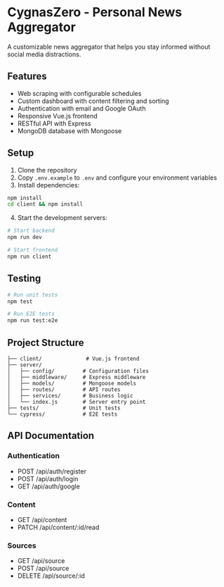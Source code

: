 # CygnasZero - Personal News Aggregator

A customizable news aggregator that helps you stay informed without social media distractions.

## Features

- Web scraping with configurable schedules
- Custom dashboard with content filtering and sorting
- Authentication with email and Google OAuth
- Responsive Vue.js frontend
- RESTful API with Express
- MongoDB database with Mongoose

## Setup

1. Clone the repository
2. Copy `.env.example` to `.env` and configure your environment variables
3. Install dependencies:
```bash
npm install
cd client && npm install
```

4. Start the development servers:
```bash
# Start backend
npm run dev

# Start frontend
npm run client
```

## Testing

```bash
# Run unit tests
npm test

# Run E2E tests
npm run test:e2e
```

## Project Structure

```
├── client/              # Vue.js frontend
├── server/
│   ├── config/         # Configuration files
│   ├── middleware/     # Express middleware
│   ├── models/         # Mongoose models
│   ├── routes/         # API routes
│   ├── services/       # Business logic
│   └── index.js        # Server entry point
├── tests/              # Unit tests
└── cypress/            # E2E tests
```

## API Documentation

### Authentication
- POST /api/auth/register
- POST /api/auth/login
- GET /api/auth/google

### Content
- GET /api/content
- PATCH /api/content/:id/read

### Sources
- GET /api/source
- POST /api/source
- DELETE /api/source/:id
